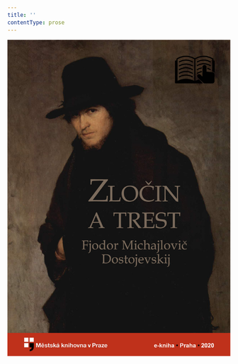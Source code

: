 ```yaml
---
title: ''
contentType: prose
---
```


<section>

![obalka_zlocin_a_trest.jpg](./resources/obalka_zlocin_a_trest_fmt.jpeg)

</section>
